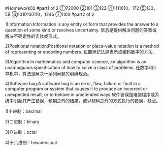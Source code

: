 #Homework02
#part1 of 2
①72000
②101
③122
④1111010，172
⑤133，5B
⑥1010100110，1246
⑦1100
#part2 of 2

1)Information:Information is any entity or form that provides the answer to a question of some kind or resolves uncertainty. 信息是提供解决问题的答案或解决不确定性的实体或形式。

2)Positional notation:Positional notation or place-value notation is a method of representing or encoding numbers. 位置标记法是表示或编码数字的方法。

3)Algorithm:In mathematics and computer science, an algorithm is an unambiguous specification of how to solve a class of problems. 在数学和计算机中，算法是解决一系列问题的明确规范。

4)Software bug:A software bug is an error, flaw, failure or fault in a computer program or system that causes it to produce an incorrect or unexpected result, or to behave in unintended ways.软件错误是电脑程序或系统中引起其产生错误，预期之外的结果，或以预料之外的方式执行的错误，缺点。

1)十进制：decimal

2)二进制：binary

3)八进制：octal

4)十六进制：hexadecimal